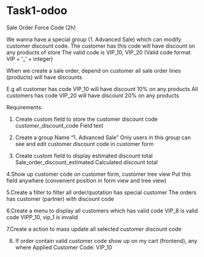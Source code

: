 # Task1-odoo
Sale Order Force Code (2h)
 
We wanna have a special group (1. Advanced Sale) which can modify customer discount code.
The customer has this code will have discount on any products of store
The valid code is VIP_10, VIP_20
(Valid code format VIP + ‘_’ + integer)


When we create a sale order, depend on customer all sale order lines (products) will have discounts

E.g all customer has code VIP_10 will have discount 10% on any products
All customers has code VIP_20 will have discount 20% on any products
 
Requirements:
1. Create custom field to store the customer discount code
	customer_discount_code
	Field text

2. Create a group
Name “1. Advanced Sale”
Only users in this group can see and edit customer discount code in customer form


3. Create custom field to display estimated discount total
	Sale_order_discount_estimated
	Calculated discount total

4.Show up customer code on customer form, customer tree view
	Put this field anywhere (convenient position in form view and tree view)

5.Create a filter to filter all order/quotation has special customer
The orders has customer (partner) with discount code

6.Create a menu to display all customers which has valid code
	VIP_8 is valid code
	VIPP_10, vip_1 is invalid

7.Create a action to mass update all selected customer discount code

8. If order contain valid customer code show up on my cart (frontend), any where
	Applied Customer Code: VIP_10
